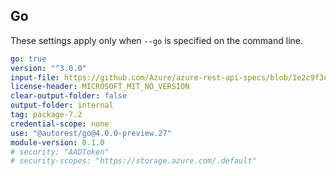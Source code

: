 ## Go

These settings apply only when `--go` is specified on the command line.

<!-- Original autorest command used by Chris Scott -->
<!-- autorest --use=@autorest/go@4.0.0-preview.20 https://raw.githubusercontent.com/Azure/azure-rest-api-specs/master/specification/cosmos-db/data-plane/readme.md --tag=package-2019-02 --file-prefix="zz_generated_" --modelerfour.lenient-model-deduplication --license-header=MICROSOFT_MIT_NO_VERSION --output-folder=aztables --module=aztables --openapi-type="data-plane" --credential-scope=none -->

``` yaml
go: true
version: "^3.0.0"
input-file: https://github.com/Azure/azure-rest-api-specs/blob/1e2c9f3ec93078da8078389941531359e274f32a/specification/keyvault/data-plane/Microsoft.KeyVault/stable/7.2/secrets.json
license-header: MICROSOFT_MIT_NO_VERSION
clear-output-folder: false
output-folder: internal
tag: package-7.2
credential-scope: none
use: "@autorest/go@4.0.0-preview.27"
module-version: 0.1.0
# security: "AADToken"
# security-scopes: "https://storage.azure.com/.default"
```

<!-- ### Go multi-api

``` yaml $(go) && $(multiapi)
batch:
  - tag: package-2019-02
``` -->